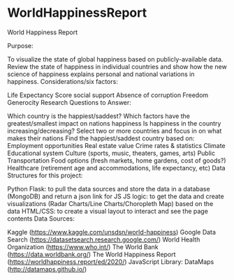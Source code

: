 # WorldHappinessReport
World Happiness Report

Purpose:

To visualize the state of global happiness based on publicly-available data.
Review the state of happiness in individual countries and show how the new science of happiness explains personal and national variations in happiness.
Considerations/six factors:

Life Expectancy
Score
social support
Absence of corruption
Freedom
Generocity
Research Questions to Answer:

Which country is the happiest/saddest?
Which factors have the greatest/smallest impact on nations happiness
Is happiness in the country increasing/decreasing?
Select two or more countries and focus in on what makes their nations
Find the happiest/saddest country based on:
Employment opportunities
Real estate value
Crime rates & statistics
Climate
Educational system
Culture (sports, music, theaters, games, arts)
Public Transportation
Food options (fresh markets, home gardens, cost of goods?)
Healthcare (retirement age and accommodations, life expectancy, etc)
Data Structures for this project:

Python Flask: to pull the data sources and store the data in a database (MongoDB) and return a json link for JS
JS logic: to get the data and create visualizations (Radar Charts/Line Charts/Choropleth Map) based on the data
HTML/CSS: to create a visual layout to interact and see the page contents
Data Sources:

Kaggle (https://www.kaggle.com/unsdsn/world-happiness)
Google Data Search (https://datasetsearch.research.google.com/)
World Health Organization (https://www.who.int/)
The World Bank (https://data.worldbank.org/)
The World Happiness Report (https://worldhappiness.report/ed/2020/)
JavaScript Library: DataMaps (http://datamaps.github.io/)
